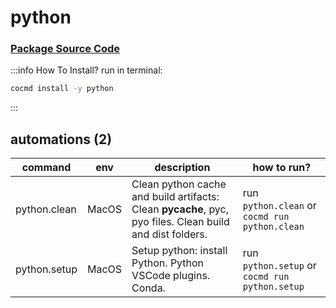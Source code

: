 # python
### [ Package Source Code ](https://github.com/cocmd/hub/tree/master/packages/python)
:::info How To Install?
run in terminal:
```bash
cocmd install -y python
```
:::
## automations (2)
| command | env | description | how to run? |
| --- | --- | --- | --- |
| python.clean | MacOS | Clean python cache and build artifacts: Clean __pycache__, pyc, pyo files. Clean build and dist folders.  | run `python.clean` or `cocmd run python.clean` |
| python.setup | MacOS | Setup python: install Python. Python VSCode plugins. Conda.  | run `python.setup` or `cocmd run python.setup` |


